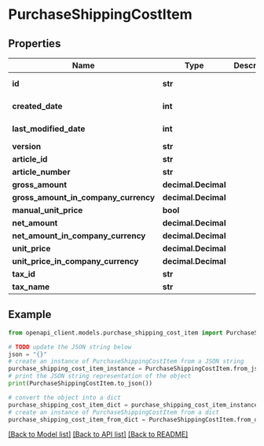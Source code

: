 # PurchaseShippingCostItem


## Properties

Name | Type | Description | Notes
------------ | ------------- | ------------- | -------------
**id** | **str** |  | [optional] [readonly] 
**created_date** | **int** |  | [optional] [readonly] 
**last_modified_date** | **int** |  | [optional] [readonly] 
**version** | **str** |  | [optional] 
**article_id** | **str** |  | [optional] 
**article_number** | **str** |  | [optional] 
**gross_amount** | **decimal.Decimal** |  | [optional] 
**gross_amount_in_company_currency** | **decimal.Decimal** |  | [optional] 
**manual_unit_price** | **bool** |  | [optional] 
**net_amount** | **decimal.Decimal** |  | [optional] 
**net_amount_in_company_currency** | **decimal.Decimal** |  | [optional] 
**unit_price** | **decimal.Decimal** |  | [optional] 
**unit_price_in_company_currency** | **decimal.Decimal** |  | [optional] 
**tax_id** | **str** |  | [optional] 
**tax_name** | **str** |  | [optional] 

## Example

```python
from openapi_client.models.purchase_shipping_cost_item import PurchaseShippingCostItem

# TODO update the JSON string below
json = "{}"
# create an instance of PurchaseShippingCostItem from a JSON string
purchase_shipping_cost_item_instance = PurchaseShippingCostItem.from_json(json)
# print the JSON string representation of the object
print(PurchaseShippingCostItem.to_json())

# convert the object into a dict
purchase_shipping_cost_item_dict = purchase_shipping_cost_item_instance.to_dict()
# create an instance of PurchaseShippingCostItem from a dict
purchase_shipping_cost_item_from_dict = PurchaseShippingCostItem.from_dict(purchase_shipping_cost_item_dict)
```
[[Back to Model list]](../README.md#documentation-for-models) [[Back to API list]](../README.md#documentation-for-api-endpoints) [[Back to README]](../README.md)


